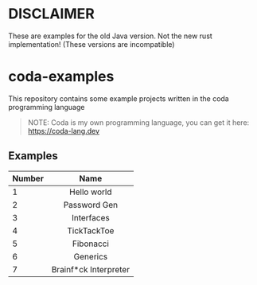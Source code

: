 # DISCLAIMER
These are examples for the old Java version. Not the new rust implementation! (These versions are incompatible)
# coda-examples
This repository contains some example projects written in the coda programming language
> NOTE: Coda is my own programming language, you can get it here: https://coda-lang.dev

## Examples

| Number        | Name          |
| ------------- |:-------------:|
| 1             | Hello world   |
| 2             | Password Gen  |
| 3             | Interfaces    |
| 4             | TickTackToe   |
| 5             | Fibonacci     |
| 6             | Generics      |
| 7             | Brainf*ck Interpreter |

